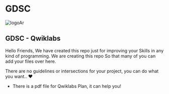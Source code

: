 # GDSC

![logoAr](https://github.com/AlRawan7/GDSC/assets/108388752/b337c65b-3f59-403e-82fc-1fef5ec0d392)


GDSC - Qwiklabs 
--------------------------------------------------------------------------------
Hello Friends, We have created this repo just for improving your Skills in any kind of programming.
We are creating this repo So that many of you can add your files over here.

There are no guidelines or intersections for your project, you can do what you want.. ❤️


* There is a pdf file for Qwiklabs Plan, it can help you!
